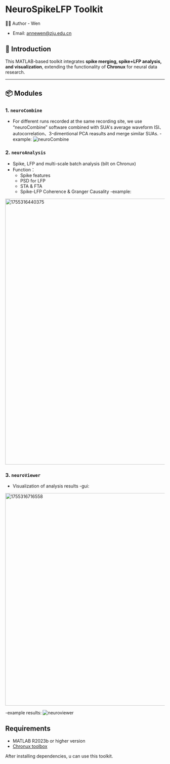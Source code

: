 # NeuroSpikeLFP Toolkit

👩‍💻 Author - Wen  
- Email: annewen@zju.edu.cn  

## 📖 Introduction

This MATLAB-based toolkit integrates **spike merging, spike+LFP analysis, and visualization**, extending the functionality of **Chronux** for neural data research.  

---

## 📦 Modules

### 1. `neuroCombine`
- For different runs recorded at the same recording site, we use “neuroCombine” software combined with SUA's average waveform ISI、autocorrelation、3-dimentional PCA reasults and merge similar SUAs.
-example:
![neuroCombine](https://github.com/user-attachments/assets/f9650bfd-a578-4600-b5f9-2897ca03752e)

### 2. `neuroAnalysis`
- Spike, LFP and multi-scale batch analysis (bilt on Chronux)
- Function：
  - Spike features   
  - PSD for LFP
  - STA & FTA
  - Spike-LFP Coherence & Granger Causality
  -example:
<img width="1514" height="840" alt="1755316440375" src="https://github.com/user-attachments/assets/67a39c0b-df45-470e-b8d3-793cf5d2f517" />


### 3. `neuroViewer`
- Visualization of analysis results
-gui:
<img width="1349" height="671" alt="1755316716558" src="https://github.com/user-attachments/assets/543daea2-f48e-4caf-876e-95f1154058ca" />

-example results:
![neuroviewer](https://github.com/user-attachments/assets/6e58494d-525b-4ff8-b65d-6ef1d9362ebb)


## Requirements

- MATLAB R2023b or higher version
- [Chronux toolbox](http://chronux.org/)  

After installing dependencies, u can use this toolkit.
